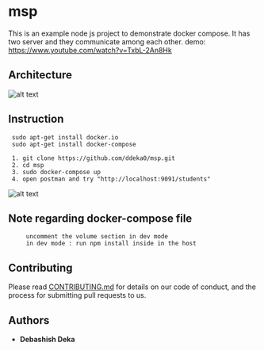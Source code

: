 # msp

This is an example node js project to demonstrate docker compose. It has two server and they communicate among each other.
demo: https://www.youtube.com/watch?v=TxbL-2An8Hk

## Architecture
![alt text](https://github.com/ddeka0/msp/blob/master/architecture.png)

## Instruction

     sudo apt-get install docker.io
     sudo apt-get install docker-compose
     
     1. git clone https://github.com/ddeka0/msp.git
     2. cd msp
     3. sudo docker-compose up
     4. open postman and try "http://localhost:9091/students"
     
![alt text](https://github.com/ddeka0/msp/blob/master/Screenshot%20from%202019-03-11%2023-38-30.png)

## Note regarding docker-compose file
         uncomment the volume section in dev mode
         in dev mode : run npm install inside in the host

## Contributing

Please read [CONTRIBUTING.md](https://gist.github.com/PurpleBooth/b24679402957c63ec426) for details on our code of conduct, and the process for submitting pull requests to us.

## Authors

* **Debashish Deka** 
